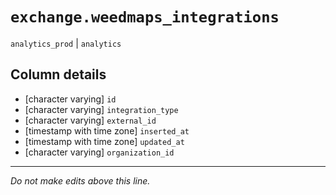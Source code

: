# `exchange.weedmaps_integrations`
`analytics_prod` | `analytics`

## Column details
* [character varying] `id`
* [character varying] `integration_type`
* [character varying] `external_id`
* [timestamp with time zone] `inserted_at`
* [timestamp with time zone] `updated_at`
* [character varying] `organization_id`

-------------------------------------------------------------------------------
*Do not make edits above this line.*
